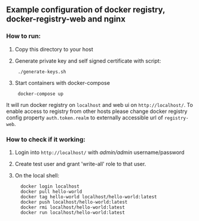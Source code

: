 ## Example configuration of docker registry, docker-registry-web and nginx

### How to run:

1. Copy this directory to your host
2. Generate private key and self signed certificate with script:
    
        ./generate-keys.sh
    
3. Start containers with docker-compose    
    
        docker-compose up
     
It will run docker registry on `localhost` and web ui on `http://localhost/`.
To enable access to registry from other hosts please change docker registry config property `auth.token.realm` to externally accessible url of `registry-web`.

### How to check if it working:
  
1. Login into `http://localhost/` with *admin/admin* username/password
2. Create test user and grant 'write-all' role to that user.
3. On the local shell:
         
         docker login localhost
         docker pull hello-world
         docker tag hello-world localhost/hello-world:latest
         docker push localhost/hello-world:latest
         docker rmi localhost/hello-world:latest
		 docker run localhost/hello-world:latest